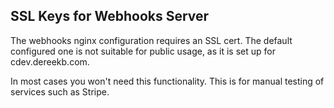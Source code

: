 ## SSL Keys for Webhooks Server
The webhooks nginx configuration requires an SSL cert. The default configured one is not suitable for public usage, as it is set up for cdev.dereekb.com.

In most cases you won't need this functionality. This is for manual testing of services such as Stripe.

